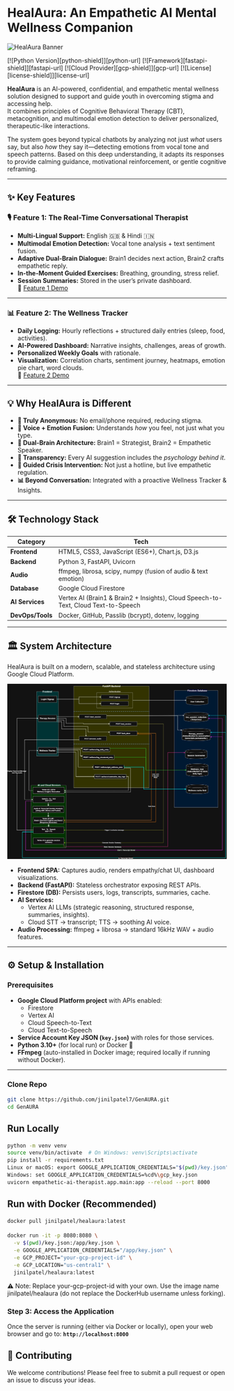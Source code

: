 # HealAura: An Empathetic AI Mental Wellness Companion

![HealAura Banner](https://via.placeholder.com/1200x300.png?text=HealAura%20-%20Your%20AI%20Wellness%20Companion)

[![Python Version][python-shield]][python-url]
[![Framework][fastapi-shield]][fastapi-url]
[![Cloud Provider][gcp-shield]][gcp-url]
[![License][license-shield]][license-url]

**HealAura** is an AI-powered, confidential, and empathetic mental wellness solution designed to support and guide youth in overcoming stigma and accessing help.  
It combines principles of Cognitive Behavioral Therapy (CBT), metacognition, and multimodal emotion detection to deliver personalized, therapeutic-like interactions.

The system goes beyond typical chatbots by analyzing not just *what* users say, but also *how* they say it—detecting emotions from vocal tone and speech patterns. Based on this deep understanding, it adapts its responses to provide calming guidance, motivational reinforcement, or gentle cognitive reframing.

---

## ✨ Key Features

### 🎙️ Feature 1: The Real-Time Conversational Therapist
- **Multi-Lingual Support:** English 🇬🇧 & Hindi 🇮🇳  
- **Multimodal Emotion Detection:** Vocal tone analysis + text sentiment fusion.  
- **Adaptive Dual-Brain Dialogue:** Brain1 decides next action, Brain2 crafts empathetic reply.  
- **In-the-Moment Guided Exercises:** Breathing, grounding, stress relief.  
- **Session Summaries:** Stored in the user’s private dashboard.  
🎥 [Feature 1 Demo](https://drive.google.com/file/d/1a3dcRTOVvzfd-44exAwq15EljmViffu8/view?usp=drive_link)

---

### 📊 Feature 2: The Wellness Tracker
- **Daily Logging:** Hourly reflections + structured daily entries (sleep, food, activities).  
- **AI-Powered Dashboard:** Narrative insights, challenges, areas of growth.  
- **Personalized Weekly Goals** with rationale.  
- **Visualization:** Correlation charts, sentiment journey, heatmaps, emotion pie chart, word clouds.  
🎥 [Feature 2 Demo](https://drive.google.com/file/d/18kYT3MaTz6DrYmpevqjcPvlKyL4gC36/view?usp=drive_link)

---

## 💡 Why HealAura is Different
- **🤫 Truly Anonymous:** No email/phone required, reducing stigma.  
- **🧠 Voice + Emotion Fusion:** Understands *how* you feel, not just what you type.  
- **🚀 Dual-Brain Architecture:** Brain1 = Strategist, Brain2 = Empathetic Speaker.  
- **📖 Transparency:** Every AI suggestion includes the *psychology behind it*.  
- **🛟 Guided Crisis Intervention:** Not just a hotline, but live empathetic regulation.  
- **📊 Beyond Conversation:** Integrated with a proactive Wellness Tracker & Insights.  

---

## 🛠️ Technology Stack

| Category         | Tech                                                                                   |
|------------------|----------------------------------------------------------------------------------------|
| **Frontend**     | HTML5, CSS3, JavaScript (ES6+), Chart.js, D3.js                                       |
| **Backend**      | Python 3, FastAPI, Uvicorn                                                             |
| **Audio**        | ffmpeg, librosa, scipy, numpy (fusion of audio & text emotion)                        |
| **Database**     | Google Cloud Firestore                                                                 |
| **AI Services**  | Vertex AI (Brain1 & Brain2 + Insights), Cloud Speech-to-Text, Cloud Text-to-Speech      |
| **DevOps/Tools** | Docker, GitHub, Passlib (bcrypt), dotenv, logging                                      |

---

## 🏛️ System Architecture

HealAura is built on a modern, scalable, and stateless architecture using Google Cloud Platform.

<p align="center">
  <img src="https://raw.githubusercontent.com/jinilpatel7/GenAURA/main/assets/GenAURA_Architecture.jpg" alt="HealAura System Architecture" width="800"/>
</p>

- **Frontend SPA:** Captures audio, renders empathy/chat UI, dashboard visualizations.  
- **Backend (FastAPI):** Stateless orchestrator exposing REST APIs.  
- **Firestore (DB):** Persists users, logs, transcripts, summaries, cache.  
- **AI Services:**  
  - Vertex AI LLMs (strategic reasoning, structured response, summaries, insights).  
  - Cloud STT → transcript; TTS → soothing AI voice.  
- **Audio Processing:** ffmpeg + librosa → standard 16kHz WAV + audio features.  

---

## ⚙️ Setup & Installation

### Prerequisites
- **Google Cloud Platform project** with APIs enabled:
  - Firestore
  - Vertex AI
  - Cloud Speech-to-Text
  - Cloud Text-to-Speech
- **Service Account Key JSON (`key.json`)** with roles for those services.
- **Python 3.10+** (for local run) or Docker 🐳
- **FFmpeg** (auto-installed in Docker image; required locally if running without Docker).

---

### Clone Repo
```bash
git clone https://github.com/jinilpatel7/GenAURA.git
cd GenAURA
```
## Run Locally
```bash
python -m venv venv
source venv/bin/activate  # On Windows: venv\Scripts\activate
pip install -r requirements.txt
Linux or macOS: export GOOGLE_APPLICATION_CREDENTIALS="$(pwd)/key.json"
Windows: set GOOGLE_APPLICATION_CREDENTIALS=%cd%\gcp_key.json
uvicorn empathetic-ai-therapist.app.main:app --reload --port 8000
```

## Run with Docker (Recommended)

```bash
docker pull jinilpatel/healaura:latest

docker run -it -p 8080:8080 \
  -v $(pwd)/key.json:/app/key.json \
  -e GOOGLE_APPLICATION_CREDENTIALS="/app/key.json" \
  -e GCP_PROJECT="your-gcp-project-id" \
  -e GCP_LOCATION="us-central1" \
  jinilpatel/healaura:latest
```
⚠️ Note: Replace your-gcp-project-id with your own.
Use the image name jinilpatel/healaura (do not replace the DockerHub username unless forking).

### **Step 3: Access the Application**
Once the server is running (either via Docker or locally), open your web browser and go to:
**`http://localhost:8000`**



## 💖 Contributing

We welcome contributions! Please feel free to submit a pull request or open an issue to discuss your ideas.